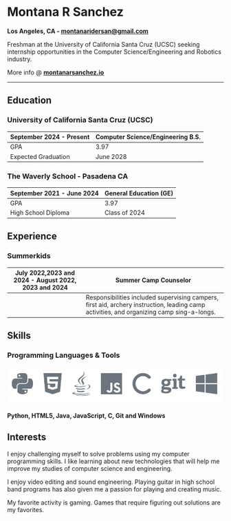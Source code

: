 # Montana R Sanchez
**Los Angeles, CA - [montanaridersan@gmail.com](mailto:montanaridersan@gmail.com)**

Freshman at the University of California Santa Cruz (UCSC) seeking internship opportunities in the Computer Science/Engineering and Robotics industry. 

More info @ **[montanarsanchez.io](https://mtbiker-s.github.io/)**

*****

## Education

### University of California Santa Cruz (UCSC)

| September 2024 - Present | Computer Science/Engineering B.S. |
|------------------------- | --------------------------------- |
| GPA | 3.97 |
| Expected Graduation | June 2028 |

### The Waverly School - Pasadena CA

| September 2021 - June 2024 | General Education (GE) |
|------------------------- | --------------------------------- |
| GPA | 3.97 |
| High School Diploma | Class of 2024 |



## Experience

### Summerkids

| July 2022,2023 and 2024 - August 2022, 2023 and 2024 | Summer Camp Counselor |
|--------------------|-------------------------------------
|                    | Responsibilities included supervising campers, first aid, archery instruction, leading camp activities, and organizing camp sing-a-longs. |


## Skills

### Programming Languages & Tools

![Programming Languages & Tools](skills.png)

#### Python, HTML5, Java, JavaScript, C, Git and Windows


## Interests

I enjoy challenging myself to solve problems using my computer programming skills. I like learning about new technologies that will help me improve my studies of computer science and engineering.

I enjoy video editing and sound engineering. Playing guitar in high school band programs has also given me a passion for playing and creating music.

My favorite activity is gaming. Games that require figuring out solutions are my favorites.

 



